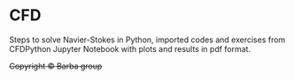 # CFD
Steps to solve Navier-Stokes in Python, imported codes and exercises from CFDPython Jupyter Notebook with plots and results in pdf format.


~~Copyright &copy; Barba group~~
